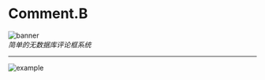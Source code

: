# Comment.B
![banner](https://s1.ax1x.com/2020/09/16/wcIMSe.png)  
*简单的无数据库评论框系统*

---------------------------
![example](https://s1.ax1x.com/2020/09/16/wcIvXd.png)  

